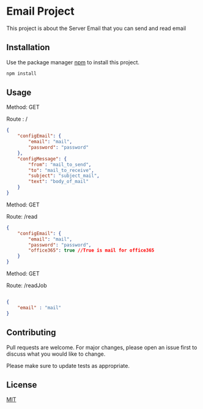 # Email Project

This project is about the Server Email that you can send and read email

## Installation

Use the package manager [npm](https://www.npmjs.com/) to install this project.

```bash
npm install
```

## Usage


Method: GET

Route : /

```json
{
    "configEmail": {
        "email": "mail",
        "password": "password"
    },
    "configMessage": {
        "from": "mail_to_send",
        "to": "mail_to_receive",
        "subject": "subject_mail",
        "text": "body_of_mail"
    }
}
```
Method: GET

Route: /read

```json
{
    "configEmail": {
        "email": "mail",
        "password": "password",
        "office365": true //True is mail for office365
    }
}

```
Method: GET

Route: /readJob

```json

{
	"email" : "mail"
}
```

## Contributing
Pull requests are welcome. For major changes, please open an issue first to discuss what you would like to change.

Please make sure to update tests as appropriate.

## License
[MIT](https://choosealicense.com/licenses/mit/)
